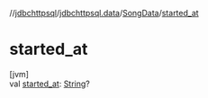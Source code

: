 //[jdbchttpsql](../../../index.md)/[jdbchttpsql.data](../index.md)/[SongData](index.md)/[started_at](started_at.md)

# started_at

[jvm]\
val [started_at](started_at.md): [String](https://kotlinlang.org/api/latest/jvm/stdlib/kotlin/-string/index.html)?
